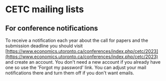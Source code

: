 # CETC mailing lists

## For conference notifications

To receive a notification each year about the call for papers and the submission deadline you should visit [https://www.economics.utoronto.ca/conferences/index.php/cetc/2023](https://www.economics.utoronto.ca/conferences/index.php/cetc/2023) and create an account.  You don't need a new account if you already have one so use the 'Forgot my password' link.  You can adjust your mail notifications there and turn them off if you don't want emails.
